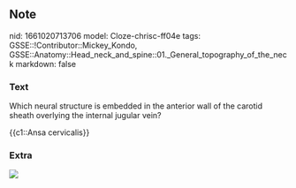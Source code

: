 ## Note
nid: 1661020713706
model: Cloze-chrisc-ff04e
tags: GSSE::!Contributor::Mickey_Kondo, GSSE::Anatomy::Head_neck_and_spine::01._General_topography_of_the_neck
markdown: false

### Text
Which neural structure is embedded in the anterior wall of the
carotid sheath overlying the internal jugular vein?
<div>
  {{c1::Ansa cervicalis}}
</div>

### Extra
<img src="070417_0758_DeepCervica8.jpg">
